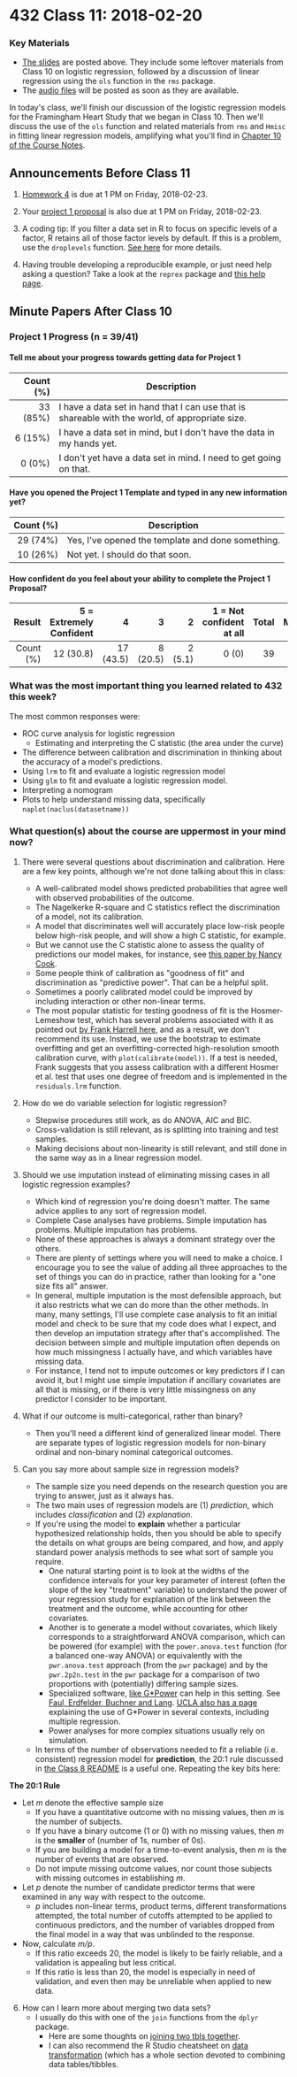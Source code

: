 # 432 Class 11: 2018-02-20

### Key Materials

- [The slides](https://github.com/THOMASELOVE/432-2018/tree/master/slides/class11) are posted above. They include some leftover materials from Class 10 on logistic regression, followed by a discussion of linear regression using the `ols` function in the `rms` package. 
- The [audio files](https://github.com/THOMASELOVE/432-2018/tree/master/slides/class10) will be posted as soon as they are available.

In today's class, we'll finish our discussion of the logistic regression models for the Framingham Heart Study that we began in Class 10. Then we'll discuss the use of the `ols` function and related materials from `rms` and `Hmisc` in fitting linear regression models, amplifying what you'll find in [Chapter 10 of the Course Notes](https://thomaselove.github.io/432-notes/using-ols-from-the-rms-package-to-fit-linear-models.html).

## Announcements Before Class 11

1. [Homework 4](https://github.com/THOMASELOVE/432-2018/tree/master/assignments/hw4) is due at 1 PM on Friday, 2018-02-23.

2. Your [project 1 proposal](https://github.com/THOMASELOVE/432-2018/blob/master/projects/project1/README.md#the-proposal) is also due at 1 PM on Friday, 2018-02-23.

3. A coding tip: If you filter a data set in R to focus on specific levels of a factor, R retains all of those factor levels by default. If this is a problem, use the `droplevels` function. [See here](https://stackoverflow.com/questions/32059343/when-filtering-with-dplyr-in-r-why-do-filtered-out-levels-of-a-variable-remain) for more details.

4. Having trouble developing a reproducible example, or just need help asking a question? Take a look at the `reprex` package and [this help page](https://www.tidyverse.org/help/).

## Minute Papers After Class 10

### Project 1 Progress (n = 39/41)

#### Tell me about your progress towards getting data for Project 1

Count (%) | Description
---------: | -------------------------------------------------------------------------------------
33 (85%) | I have a data set in hand that I can use that is shareable with the world, of appropriate size.
6 (15%) | I have a data set in mind, but I don't have the data in my hands yet.
0 (0%) | I don't yet have a data set in mind. I need to get going on that.

#### Have you opened the Project 1 Template and typed in any new information yet?

Count (%) | Description
---------: | -------------------------------------------------------------------------------------
29 (74%) | Yes, I've opened the template and done something.
10 (26%) | Not yet. I should do that soon.

#### How confident do you feel about your ability to complete the Project 1 Proposal?

Result | 5 = Extremely Confident | 4 | 3 | 2 | 1 = Not confident at all | Total | Mean
---------: | ----------------: | -----: | -----: | -----: | -----: | ----: | ----:
Count (%) | 12 (30.8) | 17 (43.5) | 8 (20.5) | 2 (5.1) | 0 (0) | 39 | 4.0

### What was the most important thing you learned related to 432 this week?

The most common responses were:

- ROC curve analysis for logistic regression
    + Estimating and interpreting the C statistic (the area under the curve)
- The difference between calibration and discrimination in thinking about the accuracy of a model's predictions.
- Using `lrm` to fit and evaluate a logistic regression model
- Using `glm` to fit and evaluate a logistic regression model.
- Interpreting a nomogram
- Plots to help understand missing data, specifically `naplot(naclus(datasetname))`

### What question(s) about the course are uppermost in your mind now?

1. There were several questions about discrimination and calibration. Here are a few key points, although we're not done talking about this in class:
    - A well-calibrated model shows predicted probabilities that agree well with observed probabilities of the outcome.
    - The Nagelkerke R-square and C statistics reflect the discrimination of a model, not its calibration.
    - A model that discriminates well will accurately place low-risk people below high-risk people, and will show a high C statistic, for example.
    - But we cannot use the C statistic alone to assess the quality of predictions our model makes, for instance, see [this paper by Nancy Cook](http://circ.ahajournals.org/content/115/7/928.full.pdf).
    - Some people think of calibration as "goodness of fit" and discrimination as "predictive power". That can be a helpful split. 
    - Sometimes a poorly calibrated model could be improved by including interaction or other non-linear terms.
    - The most popular statistic for testing goodness of fit is the Hosmer-Lemeshow test, which has several problems associated with it as pointed out [by Frank Harrell here](https://stats.stackexchange.com/questions/169438/evaluating-logistic-regression-and-interpretation-of-hosmer-lemeshow-goodness-of), and as a result, we don't recommend its use. Instead, we use the bootstrap to estimate overfitting and get an overfitting-corrected high-resolution smooth calibration curve, with `plot(calibrate(model))`. If a test is needed, Frank suggests that you assess calibration with a different Hosmer et al. test that uses one degree of freedom and is implemented in the `residuals.lrm` function.

2. How do we do variable selection for logistic regression?
    - Stepwise procedures still work, as do ANOVA, AIC and BIC.
    - Cross-validation is still relevant, as is splitting into training and test samples.
    - Making decisions about non-linearity is still relevant, and still done in the same way as in a linear regression model.

3. Should we use imputation instead of eliminating missing cases in all logistic regression examples?
    - Which kind of regression you're doing doesn't matter. The same advice applies to any sort of regression model.
    - Complete Case analyses have problems. Simple imputation has problems. Multiple imputation has problems. 
    - None of these approaches is always a dominant strategy over the others. 
    - There are plenty of settings where you will need to make a choice. I encourage you to see the value of adding all three approaches to the set of things you can do in practice, rather than looking for a "one size fits all" answer.
    - In general, multiple imputation is the most defensible approach, but it also restricts what we can do more than the other methods. In many, many settings, I'll use complete case analysis to fit an initial model and check to be sure that my code does what I expect, and then develop an imputation strategy after that's accomplished. The decision between simple and multiple imputation often depends on how much missingness I actually have, and which variables have missing data. 
    - For instance, I tend not to impute outcomes or key predictors if I can avoid it, but I might use simple imputation if ancillary covariates are all that is missing, or if there is very little missingness on any predictor I consider to be important.

4. What if our outcome is multi-categorical, rather than binary?
    - Then you'll need a different kind of generalized linear model. There are separate types of logistic regression models for non-binary ordinal and non-binary nominal categorical outcomes.

5. Can you say more about sample size in regression models?
    - The sample size you need depends on the research question you are trying to answer, just as it always has.
    - The two main uses of regression models are (1) *prediction*, which includes *classification* and (2) *explanation*.
    - If you're using the model to **explain** whether a particular hypothesized relationship holds, then you should be able to specify the details on what groups are being compared, and how, and apply standard power analysis methods to see what sort of sample you require. 
        + One natural starting point is to look at the widths of the confidence intervals for your key parameter of interest (often the slope of the key "treatment" variable) to understand the power of your regression study for explanation of the link between the treatment and the outcome, while accounting for other covariates.
        + Another is to generate a model without covariates, which likely corresponds to a straightforward ANOVA comparison, which can be powered (for example) with the `power.anova.test` function (for a balanced one-way ANOVA) or equivalently with the `pwr.anova.test` approach (from the `pwr` package) and by the `pwr.2p2n.test` in the `pwr` package for a comparison of two proportions with (potentially) differing sample sizes.
        + Specialized software, [like G*Power](http://www.gpower.hhu.de/en.html) can help in this setting. See [Faul, Erdfelder, Buchner and Lang](http://www.gpower.hhu.de/fileadmin/redaktion/Fakultaeten/Mathematisch-Naturwissenschaftliche_Fakultaet/Psychologie/AAP/gpower/GPower31-BRM-Paper.pdf). [UCLA also has a page](https://stats.idre.ucla.edu/other/gpower/) explaining the use of G*Power in several contexts, including multiple regression.
        + Power analyses for more complex situations usually rely on simulation.
    - In terms of the number of observations needed to fit a reliable (i.e. consistent) regression model for **prediction**, the 20:1 rule discussed in [the Class 8 README](https://github.com/THOMASELOVE/432-2018/tree/master/slides/class08) is a useful one. Repeating the key bits here:

**The 20:1 Rule** 

- Let *m* denote the effective sample size 
    + If you have a quantitative outcome with no missing values, then *m* is the number of subjects.
    + If you have a binary outcome (1 or 0) with no missing values, then *m* is the **smaller** of (number of 1s, number of 0s).
    + If you are building a model for a time-to-event analysis, then *m* is the number of events that are observed.
    + Do not impute missing outcome values, nor count those subjects with missing outcomes in establishing *m*.
- Let *p* denote the number of candidate predictor terms that were examined in any way with respect to the outcome.
    + *p* includes non-linear terms, product terms, different transformations attempted, the total number of cutoffs attempted to be applied to continuous predictors, and the number of variables dropped from the final model in a way that was unblinded to the response.
- Now, calculate *m/p*. 
    + If this ratio exceeds 20, the model is likely to be fairly reliable, and a validation is appealing but less critical.
    + If this ratio is less than 20, the model is especially in need of validation, and even then may be unreliable when applied to new data.

6. How can I learn more about merging two data sets?
    - I usually do this with one of the `join` functions from the `dplyr` package. 
        + Here are some thoughts on [joining two tbls together](http://dplyr.tidyverse.org/reference/join.html).
        + I can also recommend the R Studio cheatsheet on [data transformation](https://github.com/rstudio/cheatsheets/raw/master/data-transformation.pdf) (which has a whole section devoted to combining data tables/tibbles.


